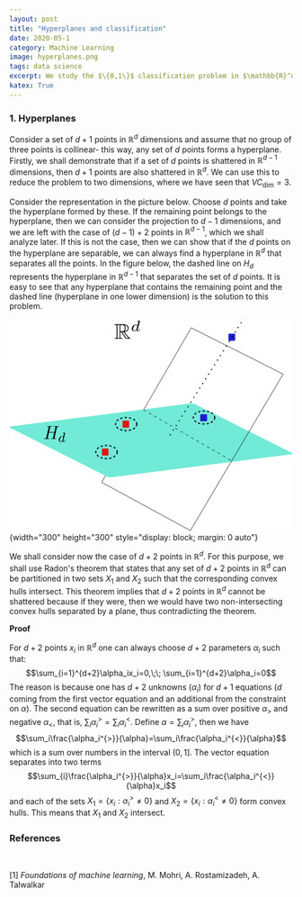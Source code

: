 ```yaml
---
layout: post
title: "Hyperplanes and classification"
date: 2020-05-1
category: Machine Learning
image: hyperplanes.png
tags: data science
excerpt: We study the $\{0,1\}$ classification problem in $\mathbb{R}^d$ using hyperplanes. We show that the VC dimension is $d+1$.
katex: True
---
```

### **1. Hyperplanes**

Consider a set of $d+1$ points in $\mathbb{R}^{d}$ dimensions and assume that no group of three points is collinear- this way, any set of $d$ points forms a hyperplane. Firstly, we shall demonstrate that if a set of $d$ points is shattered in $\mathbb{R}^{d-1}$ dimensions, then $d+1$ points are also shattered in $\mathbb{R}^d$. We can use this to reduce the problem to two dimensions, where we have seen that $VC_{\text{dim}}=3$.

Consider the representation in the picture below. Choose $d$ points and take the hyperplane formed by these. If the remaining point belongs to the hyperplane, then we can consider the projection to $d-1$ dimensions, and we are left with the case of $(d-1)+2$ points in $\mathbb{R}^{d-1}$, which we shall analyze later. If this is not the case, then we can show that if the $d$ points on the hyperplane are separable, we can always find a hyperplane in $\mathbb{R}^d$ that separates all the points. In the figure below, the dashed line on $H_d$ represents the hyperplane in $\mathbb{R}^{d-1}$ that separates the set of $d$ points. It is easy to see that any hyperplane that contains the remaining point and the dashed line (hyperplane in one lower dimension) is the solution to this problem.

![](/images/hyperplanes_dplus1.png){width="300" height="300" style="display: block; margin: 0 auto"}

We shall consider now the case of $d+2$ points in $\mathbb{R}^d$. For this purpose, we shall use Radon's theorem that states that any set of $d+2$ points in $\mathbb{R}^d$ can be partitioned in two sets $X_1$ and $X_2$ such that the corresponding convex hulls intersect. This theorem implies that $d+2$ points in $\mathbb{R}^d$ cannot be shattered because if they were, then we would have two non-intersecting convex hulls separated by a plane, thus contradicting the theorem.

**Proof**

For $d+2$ points $x_i$ in $\mathbb{R}^d$ one can always choose $d+2$ parameters $\alpha_i$ such that:
$$\sum_{i=1}^{d+2}\alpha_ix_i=0,\;\; \sum_{i=1}^{d+2}\alpha_i=0$$
The reason is because one has $d+2$ unknowns ($\alpha_i$) for $d+1$ equations ($d$ coming from the first vector equation and an additional from the constraint on $\alpha$). The second equation can be rewritten as a sum over positive $\alpha_{>}$ and negative $\alpha_{<}$, that is, $\sum_{i}\alpha_i^{>}=\sum_{i}\alpha_i^{<}$. Define $\alpha=\sum_i\alpha_i^{>}$, then we have 
$$\sum_i\frac{\alpha_i^{>}}{\alpha}=\sum_i\frac{\alpha_i^{<}}{\alpha}$$
which is a sum over numbers in the interval $(0,1]$. The vector equation separates into two terms
$$\sum_{i}\frac{\alpha_i^{>}}{\alpha}x_i=\sum_i\frac{\alpha_i^{<}}{\alpha}x_i$$
and each of the sets $X_1=\{x_i: \alpha_i^{>}\neq 0\}$ and $X_2=\{x_i: \alpha_i^{<}\neq 0\}$ form convex hulls. This means that $X_1$ and $X_2$ intersect.
### **References**
<br/>

[1] *Foundations of machine learning*, M. Mohri, A. Rostamizadeh, A. Talwalkar
